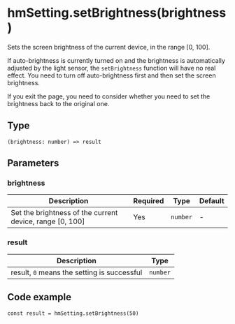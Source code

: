 
# hmSetting.setBrightness(brightness)

Sets the screen brightness of the current device, in the range [0, 100].

If auto-brightness is currently turned on and the brightness is automatically adjusted by the light sensor, the `setBrightness` function will have no real effect. You need to turn off auto-brightness first and then set the screen brightness.

If you exit the page, you need to consider whether you need to set the brightness back to the original one.

## Type[​](/docs/1.0/reference/device-app-api/hmSetting/setBrightness/#type "Direct link to Type")

```
(brightness: number) => result  

```
## Parameters[​](/docs/1.0/reference/device-app-api/hmSetting/setBrightness/#parameters "Direct link to Parameters")

### brightness[​](/docs/1.0/reference/device-app-api/hmSetting/setBrightness/#brightness "Direct link to brightness")

| Description | Required | Type | Default |
| --- | --- | --- | --- |
| Set the brightness of the current device, range [0, 100] | Yes | `number` | - |

### result[​](/docs/1.0/reference/device-app-api/hmSetting/setBrightness/#result "Direct link to result")

| Description | Type |
| --- | --- |
| result, `0` means the setting is successful | `number` |

## Code example[​](/docs/1.0/reference/device-app-api/hmSetting/setBrightness/#code-example "Direct link to Code example")

```
const result = hmSetting.setBrightness(50)  

```
